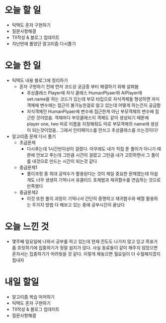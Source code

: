 # 오늘 할 일

- 틱택도 혼자 구현하기
- 질문사항해결
- TIl작성 & 블로그 업데이트
- 지난번에 풀었던 알고리즘 다시풀기

# 오늘 한 일

- 틱택도 내용 블로그에 정리하기
  - 혼자 구현하기 전에 먼저 코드상 궁금증 부터 해결하기 위해 살펴봄
    -  추상클래스 Player에 자식 클래스 HumanPlyaer와 AiPlayer에 set.name을 하는 코드가 있는데 부모 타입으로 자식객체들 형성하면 자식객체에 변수에는 접근이 불가능한걸로 알고 있는데 어떻게 하는건지 궁금함
      - 자식객체인 HumanPlyaer에 변수에 접근한게 아닌 부모객체의 변수에 접근한 것이었음. 객체마다 부모클래스이 객체도 같이 생성되기 때문에 player one, two 따로 이름을 지정해줘도 따로 부모객체의 name에 생성이 되는것이었음.. 그래서 인터페이스를 안쓰고 추상클래스를 쓰는것이다!
- 알고리즘 문제 다시 풀기
  - 초급문제
    - 다시푸는데 1시간반이상이 걸렸다. 아무래도 내가 직접 푼 풀이가 아니기 때문에 안보고 푸는데 그만큼 시간이 걸렸고 그만큼 내가 고민하면서 그 풀이를 내것으로 만드는 시간이 되는것 같다
  - 중급문제1
    - 풀이과정 중 최대 공약수가 활용된다는 것이 제일 중요한 문제였는데 아쉽게도 너무 생생히 기억나서 유클리드 호제법과 재귀함수를 연습하는 것으로 만족했다
  - 중급문제2
    - 이것 또한 풀이 과정이 기억나서 간단히 증명하고 재귀함수와 배열 활용하는 두가지 방법 다 해보고 있는 중에 공부시간이 끝났다

# 오늘 느낀 것

-  몇주째 일요일에 나와서 공부를 하고 있는데 현재 진도도 나가지 않고 있고 목표가 좀 흐릿하기에 집중하기가 정말 쉽지가 않다. 사실 동료들이 같이 해주지 않았으면 혼자서는 집중하기가 어려웟을 것 같다. 이렇게 해놓으면 월요일이 더 수월해지겠지 힘내자

  

  


# 내일 할일

- 알고리즘 복습 마저하기
- 틱택도 혼자 구현하기
- TIl작성 & 블로그 업데이트
- 질문사항해결
